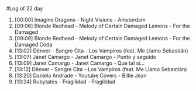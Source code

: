 #Log of 22 day

1. [00:00] Imagine Dragons - Night Visions - Amsterdam
1. [09:06] Blonde Redhead - Melody of Certain Damaged Lemons - For the Damaged
1. [09:09] Blonde Redhead - Melody of Certain Damaged Lemons - For the Damaged Coda
1. [13:02] Dënver - Sangre Cita - Los Vampiros (feat. Me Llamo Sebastián)
1. [13:07] Janet Camargo - Janet Camargo - Punto y seguido
1. [13:09] Janet Camargo - Janet Camargo - Que tal si...
1. [13:12] Dënver - Sangre Cita - Los Vampiros (feat. Me Llamo Sebastián)
1. [13:20] Daniela Andrade - Youtube Covers - Billie Jean
1. [13:24] Rubytates - Fragilidad - Fragilidad
